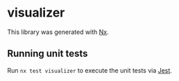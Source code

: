 # visualizer

This library was generated with [Nx](https://nx.dev).

## Running unit tests

Run `nx test visualizer` to execute the unit tests via [Jest](https://jestjs.io).
